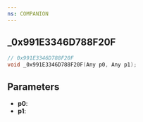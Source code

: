 ```yaml
---
ns: COMPANION
---
```

## _0x991E3346D788F20F

```c
// 0x991E3346D788F20F
void _0x991E3346D788F20F(Any p0, Any p1);
```

## Parameters
* **p0**:
* **p1**:
